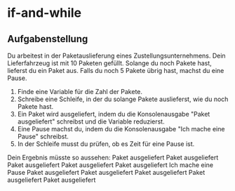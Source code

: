 # if-and-while
## Aufgabenstellung
Du arbeitest in der Paketauslieferung eines Zustellungsunternehmens.
Dein Lieferfahrzeug ist mit 10 Paketen gefüllt. Solange du noch Pakete hast, lieferst du ein Paket aus.
Falls du noch 5 Pakete übrig hast, machst du eine Pause.
1. Finde eine Variable für die Zahl der Pakete.
2. Schreibe eine Schleife, in der du solange Pakete auslieferst, wie du noch Pakete hast.
3. Ein Paket wird ausgeliefert, indem du die Konsolenausgabe "Paket ausgeliefert" schreibst und die Variable reduzierst.
4. Eine Pause machst du, indem du die Konsolenausgabe "Ich mache eine Pause" schreibst.
5. In der Schleife musst du prüfen, ob es Zeit für eine Pause ist.

Dein Ergebnis müsste so aussehen:
Paket ausgeliefert
Paket ausgeliefert
Paket ausgeliefert
Paket ausgeliefert
Paket ausgeliefert
Ich mache eine Pause
Paket ausgeliefert
Paket ausgeliefert
Paket ausgeliefert
Paket ausgeliefert
Paket ausgeliefert
